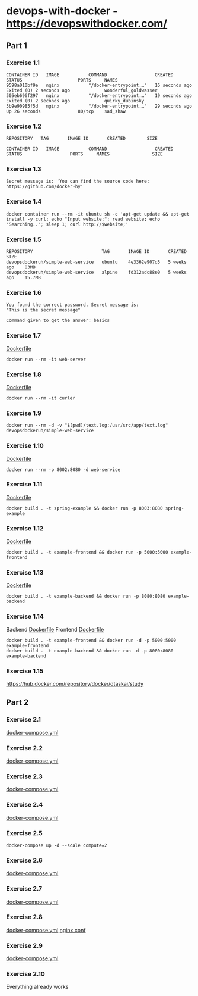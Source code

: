 # devops-with-docker - https://devopswithdocker.com/

## Part 1

### Exercise 1.1

```
CONTAINER ID   IMAGE           COMMAND                  CREATED          STATUS                     PORTS     NAMES
9598a010bf9e   nginx           "/docker-entrypoint.…"   16 seconds ago   Exited (0) 2 seconds ago             wonderful_goldwasser
505eb696f297   nginx           "/docker-entrypoint.…"   19 seconds ago   Exited (0) 2 seconds ago             quirky_dubinsky
3b9e90985f5d   nginx           "/docker-entrypoint.…"   29 seconds ago   Up 26 seconds              80/tcp    sad_shaw
```

### Exercise 1.2

```
REPOSITORY   TAG       IMAGE ID       CREATED        SIZE

CONTAINER ID   IMAGE           COMMAND                  CREATED      STATUS                  PORTS     NAMES                SIZE
```

### Exercise 1.3

```
Secret message is: 'You can find the source code here: https://github.com/docker-hy'
```

### Exercise 1.4

```
docker container run --rm -it ubuntu sh -c 'apt-get update && apt-get install -y curl; echo "Input website:"; read website; echo "Searching.."; sleep 1; curl http://$website;'
```

### Exercise 1.5

```
REPOSITORY                          TAG       IMAGE ID       CREATED        SIZE
devopsdockeruh/simple-web-service   ubuntu    4e3362e907d5   5 weeks ago    83MB
devopsdockeruh/simple-web-service   alpine    fd312adc88e0   5 weeks ago    15.7MB
```

### Exercise 1.6

```
You found the correct password. Secret message is:
"This is the secret message"

Command given to get the answer: basics
```

### Exercise 1.7

[Dockerfile](part1/1.7/Dockerfile)

```
docker run --rm -it web-server
```

### Exercise 1.8

[Dockerfile](part1/1.8/Dockerfile)

```
docker run --rm -it curler
```

### Exercise 1.9

```
docker run --rm -d -v "$(pwd)/text.log:/usr/src/app/text.log" devopsdockeruh/simple-web-service
```

### Exercise 1.10

[Dockerfile](part1/1.7/Dockerfile)

```
docker run --rm -p 8002:8080 -d web-service
```

### Exercise 1.11

[Dockerfile](part1/1.11/Dockerfile)

```
docker build . -t spring-example && docker run -p 8003:8080 spring-example
```

### Exercise 1.12

[Dockerfile](part1/1.12/Dockerfile)

```
docker build . -t example-frontend && docker run -p 5000:5000 example-frontend
```

### Exercise 1.13

[Dockerfile](part1/1.13/Dockerfile)

```
docker build . -t example-backend && docker run -p 8080:8080 example-backend
```

### Exercise 1.14

Backend [Dockerfile](part1/1.14/backend/Dockerfile)
Frontend [Dockerfile](part1/1.14/frontend/Dockerfile)

```
docker build . -t example-frontend && docker run -d -p 5000:5000 example-frontend
docker build . -t example-backend && docker run -d -p 8080:8080 example-backend
```

### Exercise 1.15

https://hub.docker.com/repository/docker/dtaskai/study

## Part 2

### Exercise 2.1

[docker-compose.yml](part2/2.1/docker-compose.yml)

### Exercise 2.2

[docker-compose.yml](part2/2.2/docker-compose.yml)

### Exercise 2.3

[docker-compose.yml](part2/2.3/docker-compose.yml)

### Exercise 2.4

[docker-compose.yml](part2/2.4/docker-compose.yml)

### Exercise 2.5

```
docker-compose up -d --scale compute=2
```

### Exercise 2.6

[docker-compose.yml](part2/2.6/docker-compose.yml)

### Exercise 2.7

[docker-compose.yml](part2/2.7/docker-compose.yml)

### Exercise 2.8

[docker-compose.yml](part2/2.8/docker-compose.yml)
[nginx.conf](part2/2.8/nginx.conf)

### Exercise 2.9

[docker-compose.yml](part2/2.9/docker-compose.yml)

### Exercise 2.10

Everything already works